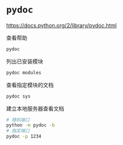 # `pydoc`

<https://docs.python.org/2/library/pydoc.html>

查看帮助

```bash
pydoc
```

列出已安装模块

```bash
pydoc modules
```

查看指定模块的文档

```bash
pydoc sys
```

建立本地服务器查看文档

```bash
# 随机端口
python -m pydoc -b
# 指定端口
pydoc -p 1234
```
